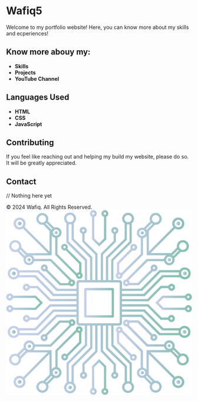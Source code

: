 # Wafiq5

Welcome to my portfolio website! Here, you can know more about my skills and ecperiences!

## Know more abouy my:

- **Skills**
- **Projects**
- **YouTube Channel**

## Languages Used

- **HTML**
- **CSS**
- **JavaScript**

## Contributing

If you feel like reaching out and helping my build my website, please do so. It will be greatly appreciated.

## Contact

// Nothing here yet


© 2024 Wafiq. All Rights Reserved.
![Landing Image](Pictures/Pic%20-%201%20(Landing%20%7BCPU%20CHIP%7D).svg)
